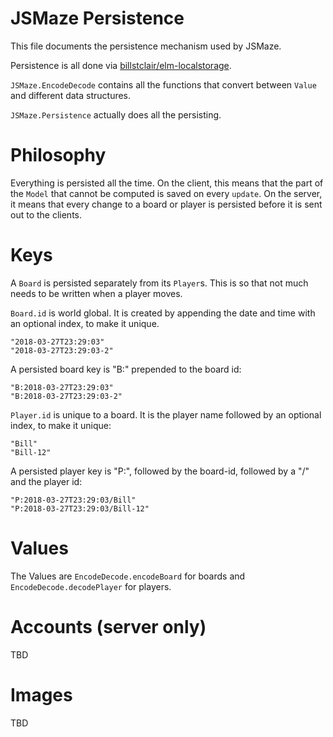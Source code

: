 # JSMaze Persistence

This file documents the persistence mechanism used by JSMaze.

Persistence is all done via [billstclair/elm-localstorage](http://package.elm-lang.org/packages/billstclair/elm-localstorage/latest).

`JSMaze.EncodeDecode` contains all the functions that convert between `Value` and different data structures.

`JSMaze.Persistence` actually does all the persisting.

# Philosophy

Everything is persisted all the time. On the client, this means that the part of the `Model` that cannot be computed is saved on every `update`. On the server, it means that every change to a board or player is persisted before it is sent out to the clients.

# Keys

A `Board` is persisted separately from its `Player`s. This is so that not much needs to be written when a player moves.

`Board.id` is world global. It is created by appending the date and time with an optional index, to make it unique.

    "2018-03-27T23:29:03"
    "2018-03-27T23:29:03-2"
    
A persisted board key is "B:" prepended to the board id:
    
    "B:2018-03-27T23:29:03"
    "B:2018-03-27T23:29:03-2"

`Player.id` is unique to a board. It is the player name followed by an optional index, to make it unique:

    "Bill"
    "Bill-12"
    
A persisted player key is "P:", followed by the board-id, followed by a "/" and the player id:

    "P:2018-03-27T23:29:03/Bill"
    "P:2018-03-27T23:29:03/Bill-12"

# Values

The Values are `EncodeDecode.encodeBoard` for boards and `EncodeDecode.decodePlayer` for players.

# Accounts (server only)

TBD

# Images

TBD
